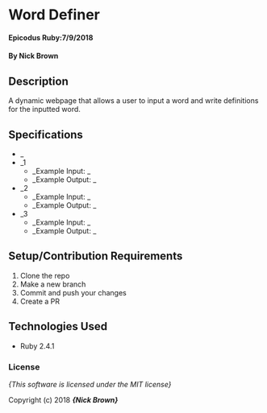 # Word Definer

#### Epicodus Ruby:7/9/2018

#### By Nick Brown


## Description

A dynamic webpage that allows a user to input a word and write definitions for the inputted word.

## Specifications
* _
* _1
  - _Example Input: _
  - _Example Output: _
* _2
  - _Example Input: _
  - _Example Output: _
* _3
  - _Example Input: _
  - _Example Output: _

## Setup/Contribution Requirements

1. Clone the repo
1. Make a new branch
1. Commit and push your changes
1. Create a PR

## Technologies Used

* Ruby 2.4.1

### License

*{This software is licensed under the MIT license}*

Copyright (c) 2018 **_{Nick Brown}_**
